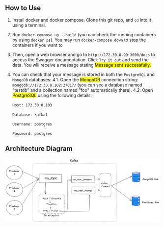 ## How to Use
1. Install docker and docker compose. Clone this git repo, and `cd` into it using a terminal.
2. Run `docker-compose up --build` (you can check the running containers by using `docker ps`). You may run `docker-compose down` to stop the containers if you want to
3. Then, open a web browser and go to `http://172.30.0.99:3000/docs` to access the Swagger documentation. Click `Try it out` and send the data. You will receive a message stating 
<mark>Message sent successfully.</mark>

4. You can check that your message is stored in both the `PostgreSQL` and `MongoDB` databases:
  4.1. Open the <mark>MongoDB</mark> connection string: `mongodb://172.30.0.102:27017/`
(you can see a database named "testdb" and a collection named "foo" automatically there).
  4.2. Open <mark>PostgreSQL</mark> using the following details:

    `Host: 172.30.0.103`

    `Database: kafka1`

    `Username: postgres`

    `Password: postgres`

## Architecture Diagram

![Image](kafkaconnect.png)

